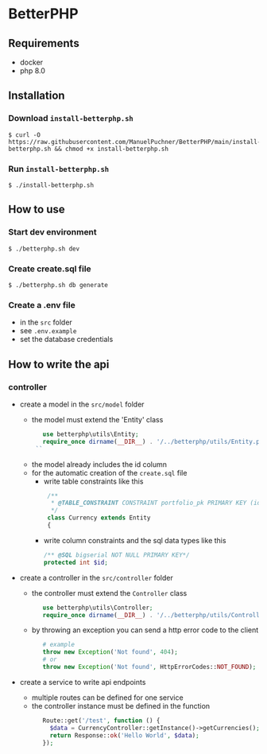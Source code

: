 # BetterPHP

## Requirements
- docker
- php 8.0
## Installation
### Download ``install-betterphp.sh``
````shell
$ curl -O https://raw.githubusercontent.com/ManuelPuchner/BetterPHP/main/install-betterphp.sh && chmod +x install-betterphp.sh
````
### Run ``install-betterphp.sh``
````shell
$ ./install-betterphp.sh
````

## How to use
### Start dev environment
````shell
$ ./betterphp.sh dev
````

### Create create.sql file
````shell
$ ./betterphp.sh db generate
````

### Create a .env file
- in the `src` folder
- see `.env.example`
- set the database credentials

## How to write the api
### controller
- create a model in the `src/model` folder
   - the model must extend the 'Entity' class
     ```php
        use betterphp\utils\Entity;
        require_once dirname(__DIR__) . '/../betterphp/utils/Entity.php';
      ``
   - the model already includes the id column
   - for the automatic creation of the `create.sql` file
     - write table constraints like this
        ```php
         /**
          * @TABLE_CONSTRAINT CONSTRAINT portfolio_pk PRIMARY KEY (id)
          */
         class Currency extends Entity
         {
        ```
     - write column constraints and the sql data types like this
        ```php
        /** @SQL bigserial NOT NULL PRIMARY KEY*/
        protected int $id;
        ```

- create a controller in the `src/controller` folder
   - the controller must extend the `Controller` class
     ```php
        use betterphp\utils\Controller;
        require_once dirname(__DIR__) . '/../betterphp/utils/Controller.php';
      ```
   - by throwing an exception you can send a http error code to the client
     ```php
        # example
        throw new Exception('Not found', 404);
        # or
        throw new Exception('Not found', HttpErrorCodes::NOT_FOUND);
      ```

- create a service to write api endpoints
   - multiple routes can be defined for one service
   - the controller instance must be defined in the function
     ```php
        Route::get('/test', function () {
          $data = CurrencyController::getInstance()->getCurrencies();
          return Response::ok('Hello World', $data);
        });
     ```